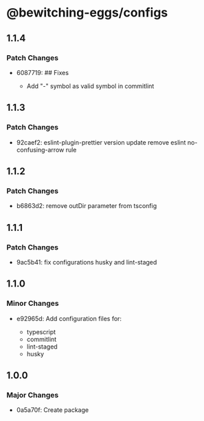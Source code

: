 # @bewitching-eggs/configs

## 1.1.4

### Patch Changes

- 6087719: ## Fixes

  - Add "-" symbol as valid symbol in commitlint

## 1.1.3

### Patch Changes

- 92caef2: eslint-plugin-prettier version update
  remove eslint no-confusing-arrow rule

## 1.1.2

### Patch Changes

- b6863d2: remove outDir parameter from tsconfig

## 1.1.1

### Patch Changes

- 9ac5b41: fix configurations husky and lint-staged

## 1.1.0

### Minor Changes

- e92965d: Add configuration files for:

  - typescript
  - commitlint
  - lint-staged
  - husky

## 1.0.0

### Major Changes

- 0a5a70f: Create package

